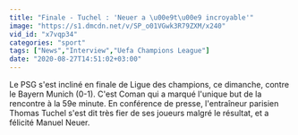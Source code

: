 ```yaml
---
title: "Finale - Tuchel : 'Neuer a \u00e9t\u00e9 incroyable'"
image: "https://s1.dmcdn.net/v/SP_o01VGwk3R79ZXM/x240"
vid_id: "x7vqp34"
categories: "sport"
tags: ["News","Interview","Uefa Champions League"]
date: "2020-08-27T14:51:02+03:00"
---
```

Le PSG s'est incliné en finale de Ligue des champions, ce dimanche, contre le Bayern Munich (0-1). C'est Coman qui a marqué l'unique but de la rencontre à la 59e minute. En conférence de presse, l'entraîneur parisien Thomas Tuchel s'est dit très fier de ses joueurs malgré le résultat, et a félicité Manuel Neuer.
